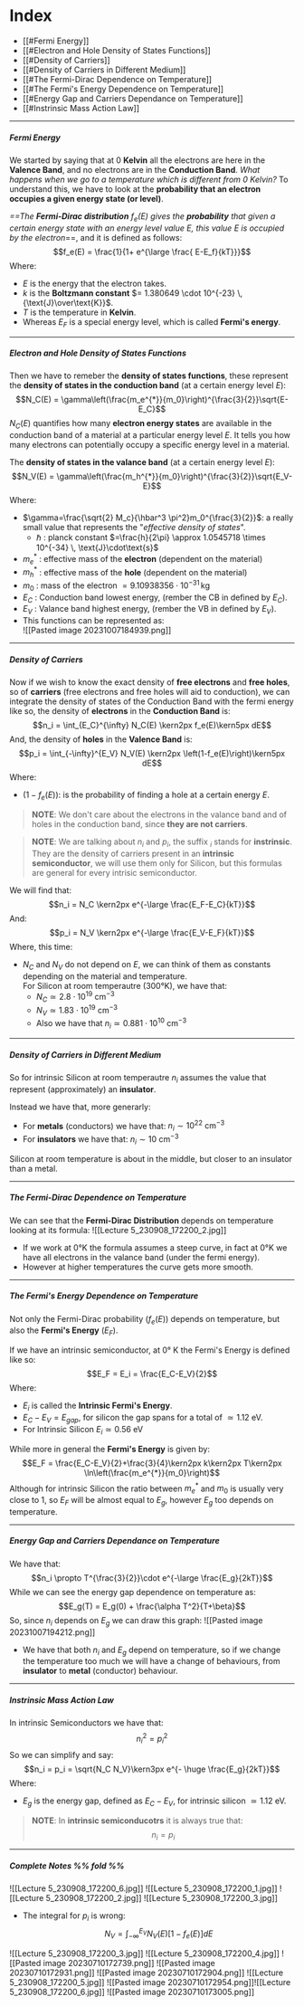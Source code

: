# Index
- [[#Fermi Energy]]
- [[#Electron and Hole Density of States Functions]]
- [[#Density of Carriers]]
- [[#Density of Carriers in Different Medium]]
- [[#The Fermi-Dirac Dependence on Temperature]]
- [[#The Fermi's Energy Dependence on Temperature]]
- [[#Energy Gap and Carriers Dependance on Temperature]]
- [[#Instrinsic Mass Action Law]]

---
##### Fermi Energy
We started by saying that at $0$ **Kelvin** all the electrons are here in the **Valence Band**, and no electrons are in the **Conduction Band**. 
*What happens when we go to a temperature which is different from $0$ Kelvin?* 
To understand this, we have to look at the **probability that an electron occupies a given energy state (or level)**.

*==The **Fermi-Dirac distribution** $f_e(E)$ gives the ***probability*** that given a certain energy state with an energy level value $E$, this value $E$ is occupied by the electron*==, and it is defined as follows:$$f_e(E) = \frac{1}{1+ e^{\large \frac{ E-E_f}{kT}}}$$Where:
- $E$ is the energy that the electron takes. 
- $k$ is the **Boltzmann constant** $= 1.380649 \cdot 10^{-23} \, {\text{J}\over\text{K}}$. 
- $T$ is the temperature in **Kelvin**. 
- Whereas $E_F$ is a special energy level, which is called **Fermi's energy**. 

---
##### Electron and Hole Density of States Functions
Then we have to remeber the **density of states functions**, these represent the **density of states in the conduction band** (at a certain energy level $E$):
$$N_C(E) = \gamma\left(\frac{m_e^{*}}{m_0}\right)^{\frac{3}{2}}\sqrt{E-E_C}$$$N_C(E)$ quantifies how many **electron energy states** are available in the conduction band of a material at a particular energy level $E$.
It tells you how many electrons can potentially occupy a specific energy level in a material.

The **density of states in the valance band** (at a certain energy level $E$):$$N_V(E) = \gamma\left(\frac{m_h^{*}}{m_0}\right)^{\frac{3}{2}}\sqrt{E_V-E}$$Where:
- $\gamma=\frac{\sqrt{2} M_c}{\hbar^3 \pi^2}m_0^{\frac{3}{2}}$: a really small value that represents the "*effective density of states*". 
	- $\hbar$ : planck constant $=\frac{h}{2\pi} \approx 1.0545718 \times 10^{-34} \, \text{J}\cdot\text{s}$
- $m_e^{*}$ : effective mass of the **electron** (dependent on the material)
- $m_h^{*}$ : effective mass of the **hole** (dependent on the material)
- $m_0$ : mass of the electron $=9.10938356 \cdot 10^{-31} \, \text{kg}$
- $E_C$ : Conduction band lowest energy, (rember the CB in defined by $E_C$).
- $E_V$ : Valance band highest energy, (rember the VB in defined by $E_V$).
- This functions can be represented as:<br>![[Pasted image 20231007184939.png]]

---
##### Density of Carriers
Now if we wish to know the exact density of **free electrons** and **free holes**, so of **carriers** (free electrons and free holes will aid to conduction), we can integrate the density of states of the Conduction Band with the fermi energy like so, the density of **electrons** in the **Conduction Band** is:$$n_i = \int_{E_C}^{\infty} N_C(E) \kern2px f_e(E)\kern5px  dE$$And, the density of **holes** in the **Valence Band** is:$$p_i = \int_{-\infty}^{E_V} N_V(E) \kern2px \left(1-f_e(E)\right)\kern5px  dE$$Where:
- $\left(1-f_e(E)\right)$: is the probability of finding a hole at a certain energy $E$.

> **NOTE**: 
> We don't care about the electrons in the valance band and of holes in the conduction band, since **they are not carriers**. 

> **NOTE**:
> We are talking about $n_i$ and $p_i$, the suffix $_i$ stands for **instrinsic**.
> They are the density of carriers present in an **intrinsic semiconductor**, we will use them only for Silicon, but this formulas are general for every intrisic semiconductor.

We will find that:$$n_i = N_C \kern2px e^{-\large \frac{E_F-E_C}{kT}}$$And:$$p_i = N_V \kern2px e^{-\large \frac{E_V-E_F}{kT}}$$Where, this time:
- $N_C$ and $N_V$ do not depend on $E$, we can think of them as constants depending on the material and temperature.<br>For Silicon at room temperautre ($300°\text{K}$), we have that:
	- $N_C \simeq 2.8 \cdot 10^{19} \ \text{cm}^{-3}$
	- $N_V \simeq 1.83 \cdot 10^{19} \ \text{cm}^{-3}$
	- Also we have that $n_i \simeq 0.881 \cdot 10^{10} \ \text{cm}^{-3}$ 

---
##### Density of Carriers in Different Medium
So for intrinsic Silicon at room temperautre $n_i$ assumes the value that represent (approximately) an **insulator**.

Instead we have that, more generarly:
- For **metals** (conductors) we have that: $n_i \sim 10^{22} \ \text{cm}^{-3}$
- For **insulators** we have that: $n_i \sim 10 \ \text{cm}^{-3}$

Silicon at room temperature is about in the middle, but closer to an insulator than a metal.

---
##### The Fermi-Dirac Dependence on Temperature
We can see that the **Fermi-Dirac Distribution** depends on temperature looking at its formula:
![[Lecture 5_230908_172200_2.jpg]]
- If we work at $0°\text{K}$ the formula assumes a steep curve, in fact at $0°\text{K}$ we have all electrons in the valance band (under the fermi energy).
- However at higher temperatures the curve gets more smooth.

---
##### The Fermi's Energy Dependence on Temperature
Not only the Fermi-Dirac probability ($f_e(E)$) depends on temperature, but also the **Fermi's Energy** ($E_F$).

If we have an intrinsic semiconductor, at $0°\ \text{K}$ the Fermi's Energy is defined like so:$$E_F = E_i = \frac{E_C-E_V}{2}$$Where:
- $E_i$ is called the **Intrinsic Fermi's Energy**.
- $E_C - E_V = E_{gap}$, for silicon the gap spans for a total of $\simeq 1.12 \ \text{eV}$.
- For Intrinsic Silicon $E_i \simeq 0.56\ \text{eV}$

While more in general the **Fermi's Energy** is given by:$$E_F = \frac{E_C-E_V}{2}+\frac{3}{4}\kern2px k\kern2px T\kern2px \ln\left(\frac{m_e^{*}}{m_0}\right)$$Although for intrinsic Silicon the ratio between $m_e^{*}$ and $m_0$ is usually very close to $1$, so $E_F$ will be almost equal to $E_g$, however $E_g$ too depends on temperature.

---
##### Energy Gap and Carriers Dependance on Temperature
We have that:$$n_i \propto T^{\frac{3}{2}}\cdot e^{-\large \frac{E_g}{2kT}}$$While we can see the energy gap dependence on temperature as:$$E_g(T) = E_g(0) + \frac{\alpha T^2}{T+\beta}$$
So, since $n_i$ depends on $E_g$ we can draw this graph:
![[Pasted image 20231007194212.png]]
- We have that both $n_i$ and $E_g$ depend on temperature, so if we change the temperature too much we will have a change of behaviours, from **insulator** to **metal** (conductor) behaviour.

---
##### Instrinsic Mass Action Law
In intrinsic Semiconductors we have that: $$n_i^2 = p_i^2$$So we can simplify and say:$$n_i = p_i = \sqrt{N_C N_V}\kern3px e^{- \huge \frac{E_g}{2kT}}$$Where:
- $E_g$ is the energy gap, defined as $E_C-E_V$, for intrinsic silicon $\simeq 1.12 \ \text{eV}$.

> **NOTE**:
> In **intrinsic semiconducotrs** it is always true that:$$n_i=p_i$$

---
##### Complete Notes %% fold %%
![[Lecture 5_230908_172200_6.jpg]]
![[Lecture 5_230908_172200_1.jpg]]
![[Lecture 5_230908_172200_2.jpg]]
![[Lecture 5_230908_172200_3.jpg]]
- The integral for $p_i$ is wrong:$$N_V = \int_{-\infty}^{E_V} N_V(E) [1 - f_e(E)] dE$$

![[Lecture 5_230908_172200_3.jpg]]
![[Lecture 5_230908_172200_4.jpg]]
![[Pasted image 20230710172739.png]]
![[Pasted image 20230710172931.png]]
![[Pasted image 20230710172904.png]]
![[Lecture 5_230908_172200_5.jpg]]
![[Pasted image 20230710172954.png]]![[Lecture 5_230908_172200_6.jpg]]
![[Pasted image 20230710173005.png]]
